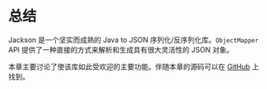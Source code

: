 # 总结

Jackson 是一个坚实而成熟的 Java to JSON 序列化/反序列化库。`ObjectMapper` API 提供了一种直接的方式来解析和生成具有很大灵活性的
JSON 对象。

本章主要讨论了使该库如此受欢迎的主要功能。伴随本章的源码可以在 [GitHub](https://github.com/eugenp/tutorials/tree/master/jackson-simple)
上找到。
